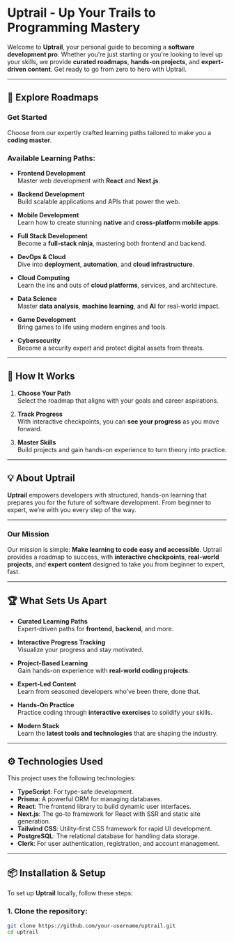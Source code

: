 # Uptrail - Up Your Trails to Programming Mastery

Welcome to **Uptrail**, your personal guide to becoming a **software development pro**. Whether you're just starting or you're looking to level up your skills, we provide **curated roadmaps**, **hands-on projects**, and **expert-driven content**. Get ready to go from zero to hero with Uptrail.

---

## 🚀 **Explore Roadmaps**

### **Get Started**
Choose from our expertly crafted learning paths tailored to make you a **coding master**.

### **Available Learning Paths:**

- **Frontend Development**  
  Master web development with **React** and **Next.js**.

- **Backend Development**  
  Build scalable applications and APIs that power the web.

- **Mobile Development**  
  Learn how to create stunning **native** and **cross-platform mobile apps**.

- **Full Stack Development**  
  Become a **full-stack ninja**, mastering both frontend and backend.

- **DevOps & Cloud**  
  Dive into **deployment**, **automation**, and **cloud infrastructure**.

- **Cloud Computing**  
  Learn the ins and outs of **cloud platforms**, services, and architecture.

- **Data Science**  
  Master **data analysis**, **machine learning**, and **AI** for real-world impact.

- **Game Development**  
  Bring games to life using modern engines and tools.

- **Cybersecurity**  
  Become a security expert and protect digital assets from threats.

---

## 🔄 **How It Works**

1. **Choose Your Path**  
   Select the roadmap that aligns with your goals and career aspirations.

2. **Track Progress**  
   With interactive checkpoints, you can **see your progress** as you move forward.

3. **Master Skills**  
   Build projects and gain hands-on experience to turn theory into practice.

---

## 💡 **About Uptrail**

**Uptrail** empowers developers with structured, hands-on learning that prepares you for the future of software development. From beginner to expert, we’re with you every step of the way.

---

### **Our Mission**  
Our mission is simple: **Make learning to code easy and accessible**. Uptrail provides a roadmap to success, with **interactive checkpoints**, **real-world projects**, and **expert content** designed to take you from beginner to expert, fast.

---

## 🏆 **What Sets Us Apart**

- **Curated Learning Paths**  
  Expert-driven paths for **frontend**, **backend**, and more.

- **Interactive Progress Tracking**  
  Visualize your progress and stay motivated.

- **Project-Based Learning**  
  Gain hands-on experience with **real-world coding projects**.

- **Expert-Led Content**  
  Learn from seasoned developers who’ve been there, done that.

- **Hands-On Practice**  
  Practice coding through **interactive exercises** to solidify your skills.

- **Modern Stack**  
  Learn the **latest tools and technologies** that are shaping the industry.

---

## ⚙️ **Technologies Used**

This project uses the following technologies:

- **TypeScript**: For type-safe development.
- **Prisma**: A powerful ORM for managing databases.
- **React**: The frontend library to build dynamic user interfaces.
- **Next.js**: The go-to framework for React with SSR and static site generation.
- **Tailwind CSS**: Utility-first CSS framework for rapid UI development.
- **PostgreSQL**: The relational database for handling data storage.
- **Clerk**: For user authentication, registration, and account management.

---

## 📦 **Installation & Setup**

To set up **Uptrail** locally, follow these steps:

### 1. Clone the repository:

```bash
git clone https://github.com/your-username/uptrail.git
cd uptrail
